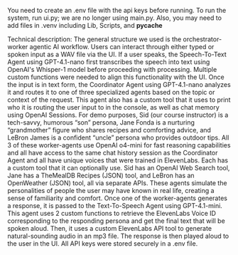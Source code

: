 You need to create an .env file with the api keys before running. To run the system, run ui.py; we are no longer using main.py. Also, you may need to add files in .venv including Lib, Scripts, and __pycache__

Technical description:
The general structure we used is the orchestrator-worker agentic AI workflow. Users can interact through either typed or spoken input as a WAV file via the UI. If a user speaks, the Speech-To-Text Agent using GPT-4.1-nano first transcribes the speech into text using OpenAI's Whisper-1 model before proceeding with processing. Multiple custom functions were needed to align this functionality with the UI. Once the input is in text form, the Coordinator Agent using GPT-4.1-nano analyzes it and routes it to one of three specialized agents based on the topic or context of the request. This agent also has a custom tool that it uses to print who it is routing the user input to in the console, as well as chat memory using OpenAI Sessions. For demo purposes, Sid (our course instructor) is a tech-savvy, humorous “son” persona, Jane Fonda is a nurturing “grandmother” figure who shares recipes and comforting advice, and LeBron James is a confident “uncle” persona who provides outdoor tips. All 3 of these worker-agents use OpenAI o4-mini for fast reasoning capabilities and all have access to the same chat history session as the Coordinator Agent and all have unique voices that were trained in ElevenLabs. Each has a custom tool that it can optionally use. Sid has an OpenAI Web Search tool, Jane has a TheMealDB Recipes (JSON) tool, and LeBron has an OpenWeather (JSON) tool, all via separate APIs. These agents simulate the personalities of people the user may have known in real life, creating a sense of familiarity and comfort. Once one of the worker-agents generates a response, it is passed to the Text-To-Speech Agent using GPT-4.1-mini. This agent uses 2 custom functions to retrieve the ElevenLabs Voice ID corresponding to the responding persona and get the final text that will be spoken aloud. Then, it uses a custom ElevenLabs API tool to generate natural-sounding audio in an mp3 file. The response is then played aloud to the user in the UI. All API keys were stored securely in a .env file.
